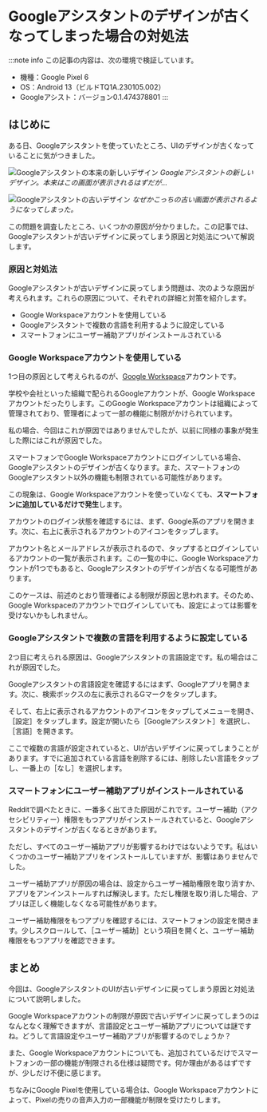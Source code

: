 # Googleアシスタントのデザインが古くなってしまった場合の対処法

:::note info
この記事の内容は、次の環境で検証しています。

- 機種：Google Pixel 6
- OS：Android 13（ビルドTQ1A.230105.002）
- Googleアシスト：バージョン0.1.474378801
:::

## はじめに

ある日、Googleアシスタントを使っていたところ、UIのデザインが古くなっていることに気がつきました。

![Googleアシスタントの本来の新しいデザイン](Screenshot_20230118-121807.png)
*Googleアシスタントの新しいデザイン。本来はこの画面が表示されるはずだが...*

![Googleアシスタントの古いデザイン](Screenshot_20230118-121836.png)
*なぜかこっちの古い画面が表示されるようになってしまった。*

この問題を調査したところ、いくつかの原因が分かりました。この記事では、Googleアシスタントが古いデザインに戻ってしまう原因と対処法について解説します。

### 原因と対処法

Googleアシスタントが古いデザインに戻ってしまう問題は、次のような原因が考えられます。これらの原因について、それぞれの詳細と対策を紹介します。

- Google Workspaceアカウントを使用している
- Googleアシスタントで複数の言語を利用するように設定している
- スマートフォンにユーザー補助アプリがインストールされている

### Google Workspaceアカウントを使用している

1つ目の原因として考えられるのが、[Google Workspace](https://workspace.google.co.jp/)アカウントです。

学校や会社といった組織で配られるGoogleアカウントが、Google Workspaceアカウントだったりします。このGoogle Workspaceアカウントは組織によって管理されており、管理者によって一部の機能に制限がかけられています。

私の場合、今回はこれが原因ではありませんでしたが、以前に同様の事象が発生した際にはこれが原因でした。

スマートフォンでGoogle Workspaceアカウントにログインしている場合、Googleアシスタントのデザインが古くなります。また、スマートフォンのGoogleアシスタント以外の機能も制限されている可能性があります。

この現象は、Google Workspaceアカウントを使っていなくても、**スマートフォンに追加しているだけで発生**します。

アカウントのログイン状態を確認するには、まず、Google系のアプリを開きます。次に、右上に表示されるアカウントのアイコンをタップします。

アカウント名とメールアドレスが表示されるので、タップするとログインしているアカウントの一覧が表示されます。この一覧の中に、Google Workspaceアカウントが1つでもあると、Googleアシスタントのデザインが古くなる可能性があります。

<!-- アカウント切り替え画面のスクショ -->

このケースは、前述のとおり管理者による制限が原因と思われます。そのため、Google Workspaceのアカウントでログインしていても、設定によっては影響を受けないかもしれません。

### Googleアシスタントで複数の言語を利用するように設定している

2つ目に考えられる原因は、Googleアシスタントの言語設定です。私の場合はこれが原因でした。

Googleアシスタントの言語設定を確認するにはまず、Googleアプリを開きます。次に、検索ボックスの左に表示されるGマークをタップします。

そして、右上に表示されるアカウントのアイコンをタップしてメニューを開き、［設定］をタップします。設定が開いたら［Googleアシスタント］を選択し、［言語］を開きます。

ここで複数の言語が設定されていると、UIが古いデザインに戻ってしまうことがあります。すでに追加されている言語を削除するには、削除したい言語をタップし、一番上の［なし］を選択します。

### スマートフォンにユーザー補助アプリがインストールされている

Redditで調べたときに、一番多く出てきた原因がこれです。ユーザー補助（アクセシビリティー）権限をもつアプリがインストールされていると、Googleアシスタントのデザインが古くなるときがあります。

ただし、すべてのユーザー補助アプリが影響するわけではないようです。私はいくつかのユーザー補助アプリをインストールしていますが、影響はありませんでした。

ユーザー補助アプリが原因の場合は、設定からユーザー補助権限を取り消すか、アプリをアンインストールすれば解決します。ただし権限を取り消した場合、アプリは正しく機能しなくなる可能性があります。

ユーザー補助権限をもつアプリを確認するには、スマートフォンの設定を開きます。少しスクロールして、［ユーザー補助］という項目を開くと、ユーザー補助権限をもつアプリを確認できます。

<!-- 設定でユーザー補助アプリを確認する方法を書く -->

## まとめ

今回は、GoogleアシスタントのUIが古いデザインに戻ってしまう原因と対処法について説明しました。

Google Workspaceアカウントの制限が原因で古いデザインに戻ってしまうのはなんとなく理解できますが、言語設定とユーザー補助アプリについては謎ですね。どうして言語設定やユーザー補助アプリが影響するのでしょうか？

また、Google Workspaceアカウントについても、追加されているだけでスマートフォンの一部の機能が制限される仕様は疑問です。何か理由があるはずですが、少しだけ不便に感じます。

ちなみにGoogle Pixelを使用している場合は、Google Workspaceアカウントによって、Pixelの売りの音声入力の一部機能が制限を受けたりします。
